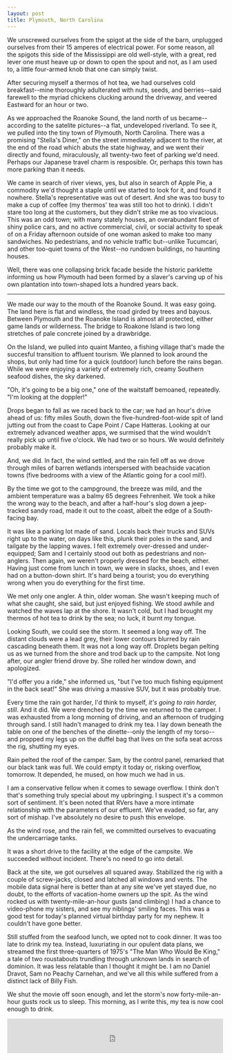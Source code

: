 ```yaml
---
layout: post
title: Plymouth, North Carolina
---
```


We unscrewed ourselves from the spigot at the side of the barn, unplugged ourselves from their 15 amperes of electrical power. For some reason, all the spigots this side of the Mississippi are old well-style, with a great, red lever one must heave up or down to open the spout and not, as I am used to, a little four-armed knob that one can simply twist.

After securing myself a thermos of hot tea, we had ourselves cold breakfast--mine thoroughly adulterated with nuts, seeds, and berries--said farewell to the myriad chickens clucking around the driveway, and veered Eastward for an hour or two.

As we approached the Roanoke Sound, the land north of us became--according to the satelite pictures--a flat, undeveloped riverland. To see it, we pulled into the tiny town of Plymouth, North Carolina. There was a promising "Stella's Diner," on the street immediately adjacent to the river, at the end of the road which abuts the state highway, and we went their directly and found, miraculously, all twenty-two feet of parking we'd need. Perhaps our Japanese travel charm is resposible. Or, perhaps this town has more parking than it needs.

We came in search of river views, yes, but also in search of Apple Pie, a commodity we'd thought a staple until we started to look for it, and found it nowhere. Stella's representative was out of desert. And she was too busy to make a cup of coffee (my thermos' tea was still too hot to drink). I didn't stare too long at the customers, but they didn't strike me as too vivacious. This was an odd town; with many stately houses, an overabundant fleet of shiny police cars, and no active commercial, civil, or social activity to speak of on a Friday afternoon outside of one woman asked to make too many sandwiches. No pedestrians, and no vehicle traffic but--unlike Tucumcari, and other too-quiet towns of the West--no rundown buildings, no haunting houses.

Well, there was one collapsing brick facade beside the historic parklette informing us how Plymouth had been formed by a slaver's carving up of his own plantation into town-shaped lots a hundred years back.

---

We made our way to the mouth of the Roanoke Sound. It was easy going. The land here is flat and windless, the road girded by trees and bayous. Between Plymouth and the Roanoke Island is almost all protected, either game lands or wilderness. The bridge to Roakone Island is two long stretches of pale concrete joined by a drawbridge.

On the Island, we pulled into quaint Manteo, a fishing village that's made the succesful transition to affluent tourism. We planned to look around the shops, but only had time for a quick (outdoor) lunch before the rains began. While we were enjoying a variety of extremely rich, creamy Southern seafood dishes, the sky darkened.

"Oh, it's going to be a big one," one of the waitstaff bemoaned, repeatedly. "I'm looking at the doppler!"

Drops began to fall as we raced back to the car; we had an hour's drive ahead of us: fifty miles South, down the five-hundred-foot-wide spit of land jutting out from the coast to Cape Point / Cape Hatteras. Looking at our extremely advanced weather apps, we surmised that the wind wouldn't really pick up until five o'clock. We had two or so hours. We would definitely probably make it.

And, we did. In fact, the wind settled, and the rain fell off as we drove through miles of barren wetlands interspersed with beachside vacation towns (five bedrooms with a view of the Atlantic going for a cool mil!).

By the time we got to the campground, the breeze was mild, and the ambient temperature was a balmy 65 degrees Fehrenheit. We took a hike the wrong way to the beach, and after a half-hour's slog down a jeep-tracked sandy road, made it out to the coast, albeit the edge of a South-facing bay.

It was like a parking lot made of sand. Locals back their trucks and SUVs right up to the water, on days like this, plunk their poles in the sand, and tailgate by the lapping waves. I felt extremely over-dressed and under-equipped; Sam and I certainly stood out both as pedestrians and non-anglers. Then again, we weren't properly dressed for the beach, either. Having just come from lunch in town, we were in slacks, shoes, and I even had on a button-down shirt. It's hard being a tourist; you do everything wrong when you do everything for the first time.

We met only one angler. A thin, older woman. She wasn't keeping much of what she caught, she said, but just enjoyed fishing. We stood awhile and watched the waves lap at the shore. It wasn't cold, but I had brought my thermos of hot tea to drink by the sea; no luck, it burnt my tongue.

Looking South, we could see the storm. It seemed a long way off. The distant clouds were a lead grey, their lower contours blurred by rain cascading beneath them. It was not a long way off. Droplets began pelting us as we turned from the shore and trod back up to the campsite. Not long after, our angler friend drove by. She rolled her window down, and apologized.

"I'd offer you a ride," she informed us, "but I've too much fishing equipment in the back seat!" She was driving a massive SUV, but it was probably true.

Every time the rain got harder, I'd think to myself, *it's going to rain harder, still*. And it did. We were drenched by the time we returned to the camper. I was exhausted from a long morning of driving, and an afternoon of trudging through sand. I still hadn't managed to drink my tea. I lay down beneath the table on one of the benches of the dinette--only the length of my torso--and propped my legs up on the duffel bag that lives on the sofa seat across the rig, shutting my eyes.

Rain pelted the roof of the camper. Sam, by the control panel, remarked that our black tank was full. We could empty it today or, risking overflow, tomorrow. It depended, he mused, on how much we had in us.

I am a conservative fellow when it comes to sewage overflow. I think don't that's something truly special about my upbringing. I suspect it's a common sort of sentiment. It's been noted that RVers have a more intimate relationship with the parameters of our effluent. We've evaded, so far, any sort of mishap. I've absolutely no desire to push this envelope.

As the wind rose, and the rain fell, we committed ourselves to evacuating the undercarriage tanks.

It was a short drive to the facility at the edge of the campsite. We succeeded without incident. There's no need to go into detail.

Back at the site, we got ourselves all squared away. Stabilized the rig with a couple of screw-jacks, closed and latched all windows and vents. The mobile data signal here is better than at any site we've yet stayed due, no doubt, to the efforts of vacation-home owners up the spit. As the wind rocked us with twenty-mile-an-hour gusts (and climbing) I had a chance to video-phone my sisters, and see my niblings' smiling faces. This was a good test for today's planned virtual birthday party for my nephew. It couldn't have gone better.

Still stuffed from the seafood lunch, we opted not to cook dinner. It was too late to drink my tea. Instead, luxuriating in our opulent data plans, we streamed the first three-quarters of 1975's "The Man Who Would Be King," a tale of two roustabouts trundling through unknown lands in search of dominion. It was less relatable than I thought it might be. I am no Daniel Dravot, Sam no Peachy Carnehan, and we've all this while suffered from a distinct lack of Billy Fish.

We shut the movie off soon enough, and let the storm's now forty-mile-an-hour gusts rock us to sleep. This morning, as I write this, my tea is now cool enough to drink.

<iframe src="https://open.spotify.com/embed/track/2D06uyWXjBkazzrsHFfBbD" width="500" height="80" frameborder="0" allowtransparency="true" allow="encrypted-media"></iframe>
